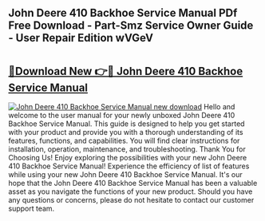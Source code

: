 ## John Deere 410 Backhoe Service Manual PDf Free Download - Part-Smz Service Owner Guide - User Repair Edition wVGeV

# <h2><a href="http://bc93148.oget.top/?id=John+Deere+410+Backhoe+Service+Manual">🔗Download New 👉🔴 John Deere 410 Backhoe Service Manual</a></h2>

[![John Deere 410 Backhoe Service Manual new download](https://i.imgur.com/5g1atiW.png)](http://bc93148.oget.top/?id=John+Deere+410+Backhoe+Service+Manual)
Hello and welcome to the user manual for your newly unboxed John Deere 410 Backhoe Service Manual. This guide is designed to help you get started with your product and provide you with a thorough understanding of its features, functions, and capabilities. You will find clear instructions for installation, operation, maintenance, and troubleshooting. Thank You for Choosing Us! Enjoy exploring the possibilities with your new John Deere 410 Backhoe Service Manual! Experience the efficiency of list of features while using your new John Deere 410 Backhoe Service Manual. It's our hope that the John Deere 410 Backhoe Service Manual has been a valuable asset as you navigate the functions of your new product. Should you have any questions or concerns, please do not hesitate to contact our customer support team.
